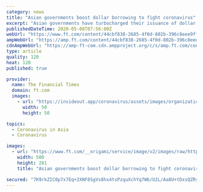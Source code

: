 ```yaml
---
category: news
title: "Asian governments boost dollar borrowing to fight coronavirus"
excerpt: "Asian governments have turbocharged their issuance of dollar bonds as they seek to fortify their balance sheets and fund relief efforts during the coronavirus pandemic. Sovereigns, supranationals and government agencies in the region,"
publishedDateTime: 2020-05-08T07:56:00Z
webUrl: "https://www.ft.com/content/44cbf838-2685-4f0d-802b-396c8eee9ff7"
ampWebUrl: "https://amp.ft.com/content/44cbf838-2685-4f0d-802b-396c8eee9ff7"
cdnAmpWebUrl: "https://amp-ft-com.cdn.ampproject.org/c/s/amp.ft.com/content/44cbf838-2685-4f0d-802b-396c8eee9ff7"
type: article
quality: 120
heat: 120
published: true

provider:
  name: The Financial Times
  domain: ft.com
  images:
    - url: "https://insideout.app/coronavirus/assets/images/organizations/ft.com-50x50.jpg"
      width: 50
      height: 50

topics:
  - Coronavirus in Asia
  - Coronavirus

images:
  - url: "https://www.ft.com/__origami/service/image/v2/images/raw/https%3A%2F%2Fd1e00ek4ebabms.cloudfront.net%2Fproduction%2F475f7e2e-f6a2-434a-9d66-9c15de4adafa.jpg?source=google-amp&fit=scale-down&width=500"
    width: 500
    height: 281
    title: "Asian governments boost dollar borrowing to fight coronavirus"

secured: "7K9rkZIC0p7x7Eq+2XNF8SgVs8hx4tsPzquXchYq7Wb/U2L/Aa8U+tDxsQZRy5xOIS1kbjmxcKaGr1ioKW3ORGKtNqJNcnXyq2eNH0xJCjslK1GBgiKi6TjlqCKgZCuNhZK/BimJ5IgkJ8jbZAkL+sUIZRbcvjoUyFWfEV9X2AF9t6DKQqesaDUyn1gwABZ0MxYZ2jwbQtFNly6cnRY85uJQkBNZyYKEXJpVxsG6B6dNUymS37ycdMQZGlFVXgLFKT3XKSPGLOGAQrhI/BpF4R/tTHHR1quufVL4dONrQwHTHUOWMT8nZyw35LiVrO6V;A7I5PJzClbb5IFIEl78irA=="
---
```


